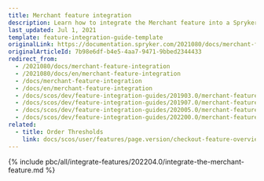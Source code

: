 ```yaml
---
title: Merchant feature integration
description: Learn how to integrate the Merchant feature into a Spryker project.
last_updated: Jul 1, 2021
template: feature-integration-guide-template
originalLink: https://documentation.spryker.com/2021080/docs/merchant-feature-integration
originalArticleId: 7b98e6df-b4e5-4aa7-9471-9bbed2344433
redirect_from:
  - /2021080/docs/merchant-feature-integration
  - /2021080/docs/en/merchant-feature-integration
  - /docs/merchant-feature-integration
  - /docs/en/merchant-feature-integration
  - /docs/scos/dev/feature-integration-guides/201903.0/merchant-feature-integration.html
  - /docs/scos/dev/feature-integration-guides/201907.0/merchant-feature-integration.html
  - /docs/scos/dev/feature-integration-guides/202005.0/merchant-feature-integration.html
  - /docs/scos/dev/feature-integration-guides/202200.0/merchant-feature-integration.html
related:
  - title: Order Thresholds
    link: docs/scos/user/features/page.version/checkout-feature-overview/order-thresholds-overview.html
---
```


{% include pbc/all/integrate-features/202204.0/integrate-the-merchant-feature.md %} <!-- To edit, see /_includes/pbc/all/integrate-features/202204.0/integrate-the-merchant-feature.md -->
